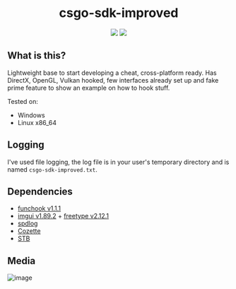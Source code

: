 <h1 align="center">
csgo-sdk-improved
</h1>

<p align="center">
  <img src="https://img.shields.io/badge/game-CS%3AGO-yellow.svg" />
  <img src="https://img.shields.io/badge/language-C%2B%2B-%23f34b7d.svg" />
</p>

## What is this?
Lightweight base to start developing a cheat, cross-platform ready. Has DirectX, OpenGL, Vulkan hooked, few interfaces already set up and fake prime feature to show an example on how to hook stuff.

Tested on:
- Windows
- Linux x86_64

## Logging
I've used file logging, the log file is in your user's temporary directory and is named `csgo-sdk-improved.txt`.

## Dependencies
- [funchook v1.1.1](https://github.com/kubo/funchook/releases/tag/v1.1.1)
- [imgui v1.89.2](https://github.com/ocornut/imgui/releases/tag/v1.89.1) + [freetype v2.12.1](https://sourceforge.net/projects/freetype/files/freetype2/2.12.1/)
- [spdlog](https://github.com/gabime/spdlog/releases/tag/v1.11.0)
- [Cozette](https://github.com/slavfox/Cozette)
- [STB](https://github.com/cristeigabriel/STB)

## Media
![image](https://user-images.githubusercontent.com/53657322/209836898-735de467-ae7d-4722-a910-c48e48b73b51.png)
